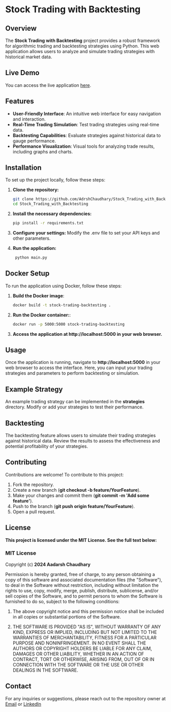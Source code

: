 # Stock Trading with Backtesting

## Overview
The **Stock Trading with Backtesting** project provides a robust framework for algorithmic trading and backtesting strategies using Python. This web application allows users to analyze and simulate trading strategies with historical market data.

## Live Demo
You can access the live application [here](https://stock-trading-with-backtesting.onrender.com/).

## Features
- **User-Friendly Interface**: An intuitive web interface for easy navigation and interaction.
- **Real-Time Trading Simulation**: Test trading strategies using real-time data.
- **Backtesting Capabilities**: Evaluate strategies against historical data to gauge performance.
- **Performance Visualization**: Visual tools for analyzing trade results, including graphs and charts.

## Installation
To set up the project locally, follow these steps:

1. **Clone the repository:**
   ```bash
   git clone https://github.com/AdrshChaudhary/Stock_Trading_with_Backtesting.git
   cd Stock_Trading_with_Backtesting

2. **Install the necessary dependencies:**
   ```bash
   pip install -r requirements.txt
   
3. **Configure your settings:**
   Modify the .env file to set your API keys and other parameters.
   
5. **Run the application:**
   ```bash
    python main.py

## Docker Setup
To run the application using Docker, follow these steps:

1. **Build the Docker image**:
   ```bash
   docker build -t stock-trading-backtesting .

2. **Run the Docker container:**:
   ```bash
   docker run -p 5000:5000 stock-trading-backtesting

3. **Access the application at http://localhost:5000 in your web browser.**

## Usage
Once the application is running, navigate to **http://localhost:5000** in your web browser to access the interface. Here, you can input your trading strategies and parameters to perform backtesting or simulation.

## Example Strategy
An example trading strategy can be implemented in the **strategies** directory. Modify or add your strategies to test their performance.

## Backtesting
The backtesting feature allows users to simulate their trading strategies against historical data. Review the results to assess the effectiveness and potential profitability of your strategies.

## Contributing
Contributions are welcome! To contribute to this project:
1. Fork the repository.
2. Create a new branch (**git checkout -b feature/YourFeature**).
3. Make your changes and commit them (**git commit -m 'Add some feature'**).
4. Push to the branch (**git push origin feature/YourFeature**).
5. Open a pull request.

## License
**This project is licensed under the MIT License. See the full text below:**
### MIT License

Copyright (c) **2024 Aadarsh Chaudhary**

Permission is hereby granted, free of charge, to any person obtaining a copy of this software and associated documentation files (the "Software"), to deal in the Software without restriction, including without limitation the rights to use, copy, modify, merge, publish, distribute, sublicense, and/or sell copies of the Software, and to permit persons to whom the Software is furnished to do so, subject to the following conditions:

1. The above copyright notice and this permission notice shall be included in all copies or substantial portions of the Software.

2. THE SOFTWARE IS PROVIDED "AS IS", WITHOUT WARRANTY OF ANY KIND, EXPRESS OR IMPLIED, INCLUDING BUT NOT LIMITED TO THE WARRANTIES OF MERCHANTABILITY, FITNESS FOR A PARTICULAR PURPOSE AND         NONINFRINGEMENT. IN NO EVENT SHALL THE AUTHORS OR COPYRIGHT HOLDERS BE LIABLE FOR ANY CLAIM, DAMAGES OR OTHER LIABILITY, WHETHER IN AN ACTION OF CONTRACT, TORT OR OTHERWISE, ARISING FROM,     OUT OF OR IN CONNECTION WITH THE SOFTWARE OR THE USE OR OTHER DEALINGS IN THE SOFTWARE.

## Contact
For any inquiries or suggestions, please reach out to the repository owner at [Email](im.aadrsh@gmail.com) or [LinkedIn](https://www.linkedin.com/in/aadarshchaudhary/)



